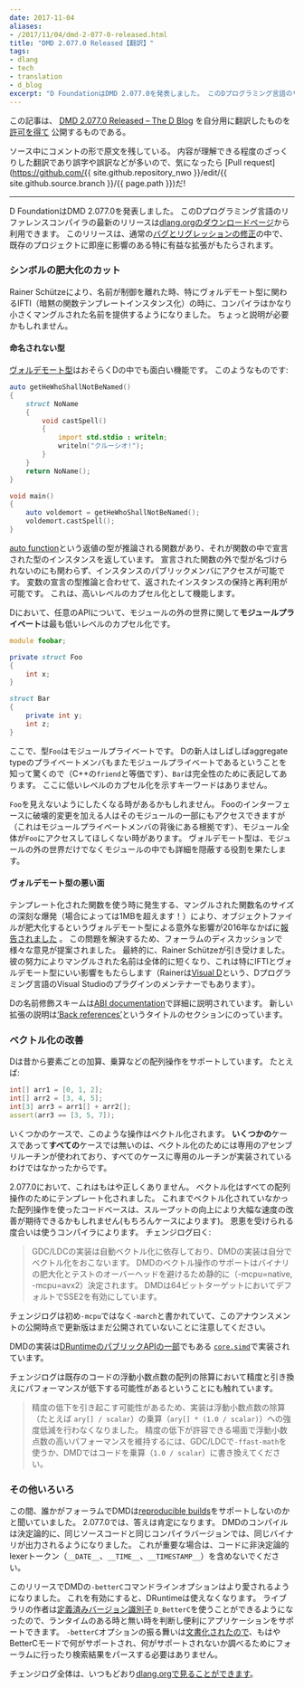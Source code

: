 ```yaml
---
date: 2017-11-04
aliases:
- /2017/11/04/dmd-2-077-0-released.html
title: "DMD 2.077.0 Released【翻訳】"
tags:
- dlang
- tech
- translation
- d_blog
excerpt: "D FoundationはDMD 2.077.0を発表しました。 このDプログラミング言語のリファレンスコンパイラの最新のリリースはdlang.orgのダウンロードページから利用できます。"
---
```


この記事は、
[DMD 2.077.0 Released – The D Blog](https://dlang.org/blog/2017/11/03/dmd-2-077-0-released/)
を自分用に翻訳したものを
[許可を得て](http://dlang.org/blog/2017/06/16/life-in-the-fast-lane/#comment-1631)
公開するものである。

ソース中にコメントの形で原文を残している。
内容が理解できる程度のざっくりした翻訳であり誤字や誤訳などが多いので、気になったら
[Pull request](https://github.com/{{ site.github.repository_nwo }}/edit/{{ site.github.source.branch }}/{{ page.path }})だ!

---
<!-- # DMD 2.077.0 Released -->

<!-- The D Foundation is happy to announce DMD 2.077.0\. This latest release of the reference compiler for the D programming language is available from the [dlang.org Downloads page](https://dlang.org/download.html). Among the usual slate of [bug and regression fixes](https://dlang.org/changelog/2.077.0.html), this release brings a couple of particulary beneficial enhancements that will have an immediate impact on some existing projects. -->

D FoundationはDMD 2.077.0を発表しました。
このDプログラミング言語のリファレンスコンパイラの最新のリリースは[dlang.orgのダウンロードページ](https://dlang.org/download.html)から利用できます。
このリリースは、通常の[バグとリグレッションの修正](https://dlang.org/changelog/2.077.0.html)の中で、既存のプロジェクトに即座に影響のある特に有益な拡張がもたらされます。

<!-- ### Cutting symbol bloat -->

### シンボルの肥大化のカット

<!-- Thanks to Rainer Schütze, the compiler now produces significantly smaller mangled names in situations where they had begun to get out of control, particularly in the case of IFTI (Implicit Function Template Instantiation) where Voldemort types are involved. That may call for a bit of a detour here. -->

Rainer Schützeにより、名前が制御を離れた時、特にヴォルデモート型に関わるIFTI（暗黙の関数テンプレートインスタンス化）の時に、コンパイラはかなり小さくマングルされた名前を提供するようになりました。
ちょっと説明が必要かもしれません。

<!-- #### The types that shall not be named -->

#### 命名されない型

<!-- [Voldemort types](https://wiki.dlang.org/Voldemort_types) are perhaps one of D’s more interesting features. They look like this: -->

[ヴォルデモート型](https://wiki.dlang.org/Voldemort_types)はおそらくDの中でも面白い機能です。
このようなものです:

<!-- ```d
auto getHeWhoShallNotBeNamed() 
{
    struct NoName 
    {
        void castSpell() 
        {
            import std.stdio : writeln;
            writeln("Crucio!");
        }           
    }
    return NoName();
}

void main() 
{
    auto voldemort = getHeWhoShallNotBeNamed();
    voldemort.castSpell();
}
``` -->

```d
auto getHeWhoShallNotBeNamed() 
{
    struct NoName 
    {
        void castSpell() 
        {
            import std.stdio : writeln;
            writeln("クルーシオ!");
        }           
    }
    return NoName();
}

void main() 
{
    auto voldemort = getHeWhoShallNotBeNamed();
    voldemort.castSpell();
}
```

<!-- Here we have an [auto function](https://dlang.org/spec/function.html#auto-functions), a function for which the return type is inferred, returning an instance of a type declared inside the function. It’s possible to access public members on the instance even though its type can never be named outside of the function where it was declared. Coupled with type inference in variable declarations, it’s possible to store the returned instance and reuse it. This serves as an extra level of encapsulation where it’s desired. -->

[auto function](https://dlang.org/spec/function.html#auto-functions)という返値の型が推論される関数があり、それが関数の中で宣言された型のインスタンスを返しています。
宣言された関数の外で型が名づけられないのにも関わらず、インスタンスのパブリックメンバにアクセスが可能です。
変数の宣言の型推論と合わせて、返されたインスタンスの保持と再利用が可能です。
これは、高いレベルのカプセル化として機能します。

<!-- In D, for any given API, as far as the world outside of a module is concerned, _module private_ is the lowest level of encapsulation. -->

Dにおいて、任意のAPIについて、モジュールの外の世界に関して**モジュールプライベート**は最も低いレベルのカプセル化です。

<!-- ```d
module foobar;

private struct Foo
{
    int x;
}

struct Bar 
{
    private int y;
    int z;
}
``` -->

```d
module foobar;

private struct Foo
{
    int x;
}

struct Bar 
{
    private int y;
    int z;
}
```

<!-- Here, the type `Foo` is module private. `Bar` is shown here for completeness, as those new to D are often surprised to learn that private members of an aggregate type are also module private (D’s equivalent of the C++ `friend` relationship). There is no keyword that indicates a lower level of encapsulation. -->

ここで、型`Foo`はモジュールプライベートです。
Dの新人はしばしばaggregate typeのプライベートメンバもまたモジュールプライベートであるということを知って驚くので（C++の`friend`と等価です）、`Bar`は完全性のために表記してあります。
ここに低いレベルのカプセル化を示すキーワードはありません。

<!-- Sometimes you just may not want `Foo` to be visible to the entire module. While it’s true that anyone making a breaking change to Foo’s interface also has access to the parts of the module that break (which is the rationale behind module-private members), there are times when you may not want the entire module to have access to `Foo` at all. Voldemort types fill that role of hiding details not just from the world, but from the rest of the module. -->

`Foo`を見えないようにしたくなる時があるかもしれません。
Fooのインターフェースに破壊的変更を加える人はそのモジュールの一部にもアクセスできますが（これはモジュールプライベートメンバの背後にある根拠です）、モジュール全体が`Foo`にアクセスしてほしくない時があります。
ヴォルデモート型は、モジュールの外の世界だけでなくモジュールの中でも詳細を隠蔽する役割を果たします。

<!-- #### The evil side of Voldemort types -->

#### ヴォルデモート型の悪い面

<!-- One unforeseen consequence of Voldemort types that was [first reported](https://issues.dlang.org/show_bug.cgi?id=15831) in mid–2016 was that, when used in templated functions, they caused a serious explosion in the size of the mangled function names (in some cases up to 1 MB!), making for some massive object files. There was a good bit of forum discussion on how to trim them down, with a number of ideas tossed around. Ultimately, Rainer Schütze took it on. His persistence has resulted in shorter mangled names all around, but the wins are particularly impressive when it comes to IFTI and Voldemort types. (Rainer is also the maintainer of [Visual D](http://rainers.github.io/visuald/visuald/StartPage.html), the D programming language plugin for Visual Studio) -->

テンプレート化された関数を使う時に発生する、マングルされた関数名のサイズの深刻な爆発（場合によっては1MBを超えます！）により、オブジェクトファイルが肥大化するというヴォルデモート型による意外な影響が2016年なかばに[報告されました](https://issues.dlang.org/show_bug.cgi?id=15831) 。
この問題を解決するため、フォーラムのディスカッションで様々な意見が提案されました。
最終的に、Rainer Schützeが引き受けました。
彼の努力によりマングルされた名前は全体的に短くなり、これは特にIFTIとヴォルデモート型にいい影響をもたらします（Rainerは[Visual D](http://rainers.github.io/visuald/visuald/StartPage.html)という、Dプログラミング言語のVisual Studioのプラグインのメンテナーでもあります）。

<!-- D’s name-mangling scheme is detailed in the [ABI documentation](https://dlang.org/spec/abi.html#name_mangling). The description of the new enhancement is in the section titled [‘Back references’](https://dlang.org/spec/abi.html#back_ref). -->

Dの名前修飾スキームは[ABI documentation](https://dlang.org/spec/abi.html#name_mangling)で詳細に説明されています。
新しい拡張の説明は[‘Back references’](https://dlang.org/spec/abi.html#back_ref)というタイトルのセクションにのっています。

<!-- ### Improved vectorization -->

### ベクトル化の改善

<!-- D has long supported array operations such as element-wise addtion, multiplication, etc. For example: -->

Dは昔から要素ごとの加算、乗算などの配列操作をサポートしています。
たとえば:

<!-- ```d
int[] arr1 = [0, 1, 2];
int[] arr2 = [3, 4, 5];
int[3] arr3 = arr1[] + arr2[];
assert(arr3 == [3, 5, 7]);
``` -->

```d
int[] arr1 = [0, 1, 2];
int[] arr2 = [3, 4, 5];
int[3] arr3 = arr1[] + arr2[];
assert(arr3 == [3, 5, 7]);
```

<!-- In some cases, such operations could be vectorized. The reason it was _some_ cases and not _all_ cases is because dedicated assembly routines were used to achieve the vectorization and they weren’t implemented for every case. -->

いくつかのケースで、このような操作はベクトル化されます。
**いくつかの**ケースであって**すべての**ケースでは無いのは、ベクトル化のためには専用のアセンブリルーチンが使われており、すべてのケースに専用のルーチンが実装されているわけではなかったからです。

<!-- With 2.077.0, that’s no longer true. Vectorization is now templated so that all array operations benefit. Any codebase out there using array operations that were not previously vectorized can expect a sizable performance increase for those operations thanks to the increased throughput (though whether an application benefits overall is of course context-dependent). How the benefit is received depends on the compiler being used. From the changelog: -->

2.077.0において、これはもはや正しくありません。
ベクトル化はすべての配列操作のためにテンプレート化されました。
これまでベクトル化されていなかった配列操作を使ったコードベースは、スループットの向上により大幅な速度の改善が期待できるかもしれません(もちろんケースによります)。
恩恵を受けられる度合いは使うコンパイラによります。
チェンジログ曰く:

<!-- > For GDC/LDC the implementation relies on auto-vectorization, for DMD the implementation performs the vectorization itself. Support for vector operations with DMD is determined statically (-mcpu=native, -mcpu=avx2) to avoid binary bloat and the small test overhead. DMD enables SSE2 for 64-bit targets by default. -->

> GDC/LDCの実装は自動ベクトル化に依存しており、DMDの実装は自分でベクトル化をおこないます。
> DMDのベクトル操作のサポートはバイナリの肥大化とテストのオーバーヘッドを避けるため静的に（-mcpu=native, -mcpu=avx2）決定されます。
> DMDは64ビットターゲットにおいてデフォルトでSSE2を有効にしています。

<!-- _Note that the changelog initially showed `-march` instead of `-mcpu` in the quoted lines, and the updated version had not yet been posted when this announcement was published._ -->

チェンジログは初め`-mcpu`ではなく`-march`と書かれていて、このアナウンスメントの公開時点で更新版はまだ公開されていないことに注意してください。

<!-- DMD’s implementation is implemented in terms of [`core.simd`](https://dlang.org/spec/simd.html#core_simd), which is also [part of DRuntime’s public API](https://dlang.org/phobos/core_simd.html). -->

DMDの実装は[DRuntimeのパブリックAPIの一部](https://dlang.org/phobos/core_simd.html)でもある
[`core.simd`](https://dlang.org/spec/simd.html#core_simd)で実装されています。

<!-- The changelog also notes that there’s a potential for division performed on float arrays in existing code to see a performance decrease in exchange for an increase in precision. -->

チェンジログは既存のコードの浮動小数点数の配列の除算において精度と引き換えにパフォーマンスが低下する可能性があるということにも触れています。

<!-- > The implementation no longer weakens floating point divisions (e.g. `ary[] / scalar`) to multiplication (`ary[] * (1.0 / scalar)`) as that may reduce precision. To preserve the higher performance of float multiplication when loss of precision is acceptable, use either `-ffast-math` with GDC/LDC or manually rewrite your code to multiply by (`1.0 / scalar`) for DMD. -->

> 精度の低下を引き起こす可能性があるため、実装は浮動小数点数の除算（たとえば `ary[] / scalar`）の乗算（`ary[] * (1.0 / scalar)`）への強度低減を行わなくなりました。
> 精度の低下が許容できる場面で浮動小数点数の高いパフォーマンスを維持するには、GDC/LDCで`-ffast-math`を使うか、DMDではコードを乗算（`1.0 / scalar`）に書き換えてください。

<!-- ### Other assorted treats -->

### その他いろいろ

<!-- Just the other day, someone asked in the forums if DMD supports [reproducible builds](https://reproducible-builds.org/). As of 2.077.0, the answer is affirmative. DMD now ensures that compilation is deterministic such that given the same source code and the same compiler version, the binaries produced will be identical. If this is important to you, be sure not to use any of the non-determistic lexer tokens (`__DATE__`, `__TIME__`, and `__TIMESTAMP__`) in your code. -->

この間、誰かがフォーラムでDMDは[reproducible builds](https://reproducible-builds.org/)をサポートしないのかと聞いていました。
2.077.0では、答えは肯定になります。
DMDのコンパイルは決定論的に、同じソースコードと同じコンパイラバージョンでは、同じバイナリが出力されるようになりました。
これが重要な場合は、コードに非決定論的lexerトークン（`__DATE__`、`__TIME__`、`__TIMESTAMP__`）を含めないでください。

<!-- DMD’s `-betterC` command line option gets some more love in this release. When it’s enabled, DRuntime is not available. Library authors can now use the [predefined version](https://dlang.org/spec/version.html#predefined-versions) `D_BetterC` to determine when that is the case so that, where it’s feasible, they can more conveniently support applications with and without the runtime. Also, the option’s behavior [is now documented](https://dlang.org/spec/betterc.html), so it’s no longer necessary to go to the forums or parse through search results to figure out what is and isn’t actually supported in BetterC mode. -->

このリリースでDMDの`-betterC`コマンドラインオプションはより愛されるようになりました。
これを有効にすると、DRuntimeは使えなくなります。
ライブラリの作者は[定義済みバージョン識別子](https://dlang.org/spec/version.html#predefined-versions)
`D_BetterC`を使うことができるようになったので、ランタイムのある時と無い時を判断し便利にアプリケーションをサポートできます。
`-betterC`オプションの振る舞いは[文書化されたので](https://dlang.org/spec/betterc.html)、もはやBetterCモードで何がサポートされ、何がサポートされないか調べるためにフォーラムに行ったり検索結果をパースする必要はありません。

<!-- The entire changelog is, as always, [available at dlang.org](https://dlang.org/changelog/2.077.0.html). -->

チェンジログ全体は、いつもどおり[dlang.orgで見ることができます](https://dlang.org/changelog/2.077.0.html)。
